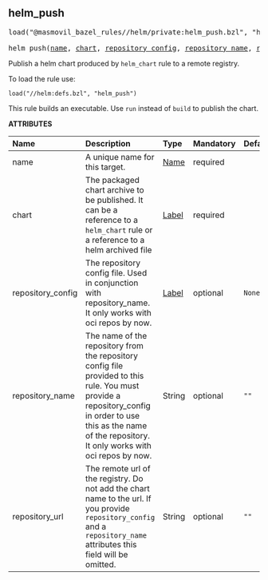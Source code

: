 <!-- Generated with Stardoc: http://skydoc.bazel.build -->



<a id="helm_push"></a>

## helm_push

<pre>
load("@masmovil_bazel_rules//helm/private:helm_push.bzl", "helm_push")

helm_push(<a href="#helm_push-name">name</a>, <a href="#helm_push-chart">chart</a>, <a href="#helm_push-repository_config">repository_config</a>, <a href="#helm_push-repository_name">repository_name</a>, <a href="#helm_push-repository_url">repository_url</a>)
</pre>

Publish a helm chart produced by `helm_chart` rule to a remote registry.

To load the rule use:
```starlark
load("//helm:defs.bzl", "helm_push")
```

This rule builds an executable. Use `run` instead of `build` to publish the chart.

**ATTRIBUTES**


| Name  | Description | Type | Mandatory | Default |
| :------------- | :------------- | :------------- | :------------- | :------------- |
| <a id="helm_push-name"></a>name |  A unique name for this target.   | <a href="https://bazel.build/concepts/labels#target-names">Name</a> | required |  |
| <a id="helm_push-chart"></a>chart |  The packaged chart archive to be published. It can be a reference to a `helm_chart` rule or a reference to a helm archived file   | <a href="https://bazel.build/concepts/labels">Label</a> | required |  |
| <a id="helm_push-repository_config"></a>repository_config |  The repository config file. Used in conjunction with repository_name. It only works with oci repos by now.   | <a href="https://bazel.build/concepts/labels">Label</a> | optional |  `None`  |
| <a id="helm_push-repository_name"></a>repository_name |  The name of the repository from the repository config file provided to this rule. You must provide a repository_config in order to use this as the name of the repository. It only works with oci repos by now.   | String | optional |  `""`  |
| <a id="helm_push-repository_url"></a>repository_url |  The remote url of the registry. Do not add the chart name to the url. If you provide `repository_config` and a `repository_name` attributes this field will be omitted.   | String | optional |  `""`  |


